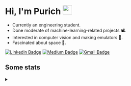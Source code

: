 <h1 align="left">Hi, I'm Purich
<img src="https://media.giphy.com/media/hvRJCLFzcasrR4ia7z/giphy.gif" width="30px"/></h1>

* Currently an engineering student.
* Done moderate of machine-learning-related projects :film_projector:.
* Interested in computer vision and making emulators :space_invader:.
* Fascinated about space :milky_way:.

[![Linkedin Badge](https://img.shields.io/badge/-Purich-blue?style=flat-square&logo=Linkedin&logoColor=white&link=https://www.linkedin.com/in/purich-siritip-16b3b3255/)](https://www.linkedin.com/in/purich-siritip-16b3b3255) [![Medium Badge](https://img.shields.io/badge/-@purich-gray?style=flat-square&labelColor=000000&logo=Medium&link=https://medium.com/@phuritsiritip)](https://medium.com/@phuritsiritip)
[![Gmail Badge](https://img.shields.io/badge/-mark.phurit@gmail.com-c14438?style=flat-square&logo=Gmail&logoColor=white&link=mailto:mark.phurit@gmail.com)](mailto:mark.phurit@gmail.com)

## Some stats

<details>
  <summary></summary>
  
  <!--START_SECTION:waka-->
**I'm an Early 🐤** 

```text
🌞 Morning                666 commits         █████████░░░░░░░░░░░░░░░░   36.22 % 
🌆 Daytime                566 commits         ████████░░░░░░░░░░░░░░░░░   30.78 % 
🌃 Evening                535 commits         ███████░░░░░░░░░░░░░░░░░░   29.09 % 
🌙 Night                  72 commits          █░░░░░░░░░░░░░░░░░░░░░░░░   03.92 % 
```


📊 **This Week I Spent My Time On** 

```text
💬 Programming Languages: 
CSS                      2 hrs 1 min         ██████████░░░░░░░░░░░░░░░   38.47 % 
HTML                     1 hr 35 mins        ████████░░░░░░░░░░░░░░░░░   30.11 % 
JavaScript               58 mins             █████░░░░░░░░░░░░░░░░░░░░   18.44 % 
Java                     24 mins             ██░░░░░░░░░░░░░░░░░░░░░░░   07.74 % 
Text                     12 mins             █░░░░░░░░░░░░░░░░░░░░░░░░   03.80 % 

🐱‍💻 Projects: 
AdvComProject            3 hrs 32 mins       █████████████████░░░░░░░░   67.16 % 
task1                    1 hr                █████░░░░░░░░░░░░░░░░░░░░   19.28 % 
Bubble animation         20 mins             ██░░░░░░░░░░░░░░░░░░░░░░░   06.37 % 
Weather Animation        14 mins             █░░░░░░░░░░░░░░░░░░░░░░░░   04.53 % 
JSFlow                   5 mins              ░░░░░░░░░░░░░░░░░░░░░░░░░   01.66 % 
```


<!--END_SECTION:waka-->

  <!--START_SECTION:waka-simple-->

```text
From: 19 January 2023 - To: 06 December 2023

Total Time: 144 hrs 8 mins

Python         112 hrs 41 mins ███████████████████▓░░░░░   78.18 %
Java           14 hrs 43 mins  ██▓░░░░░░░░░░░░░░░░░░░░░░   10.22 %
GDScript3      4 hrs 25 mins   ▓░░░░░░░░░░░░░░░░░░░░░░░░   03.07 %
C++            1 hr 42 mins    ▒░░░░░░░░░░░░░░░░░░░░░░░░   01.19 %
HTML           1 hr 30 mins    ▒░░░░░░░░░░░░░░░░░░░░░░░░   01.04 %
TSQL           1 hr 22 mins    ▒░░░░░░░░░░░░░░░░░░░░░░░░   00.96 %
```

<!--END_SECTION:waka-simple-->

  <!--![Anurag's GitHub stats](https://github-readme-stats.vercel.app/api?username=vikimark&show_icons=true&theme=gruvbox_light)-->
  
</details>

<!--
**vikimark/vikimark** is a ✨ _special_ ✨ repository because its `README.md` (this file) appears on your GitHub profile.

Here are some ideas to get you started:

- 🔭 I’m currently working on ...
- 🌱 I’m currently learning ...
- 👯 I’m looking to collaborate on ...
- 🤔 I’m looking for help with ...
- 💬 Ask me about ...
- 📫 How to reach me: ...
- 😄 Pronouns: ...
- ⚡ Fun fact: ...
-->

